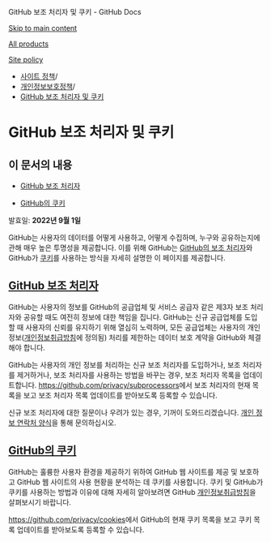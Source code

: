 GitHub 보조 처리자 및 쿠키 - GitHub Docs

[Skip to main content](#main-content)

[All products](/ko)

[Site policy](/site-policy)

* [사이트 정책](/ko/site-policy)/
* [개인정보보호정책](/ko/site-policy/privacy-policies)/
* [GitHub 보조 처리자 및 쿠키](/ko/site-policy/privacy-policies/github-subprocessors-and-cookies)

GitHub 보조 처리자 및 쿠키
==========

이 문서의 내용
----------

* [GitHub 보조 처리자](#github-subprocessors)

* [GitHub의 쿠키](#cookies-on-github)

발효일: **2022년 9월 1일**

GitHub는 사용자의 데이터를 어떻게 사용하고, 어떻게 수집하며, 누구와 공유하는지에 관해 매우 높은 투명성을 제공합니다. 이를 위해 GitHub는 [GitHub의 보조 처리자](#github-subprocessors)와 GitHub가 [쿠키](#cookies-on-github)를 사용하는 방식을 자세히 설명한 이 페이지를 제공합니다.

[GitHub 보조 처리자](#github-subprocessors)
----------

GitHub는 사용자의 정보를 GitHub의 공급업체 및 서비스 공급자 같은 제3자 보조 처리자와 공유할 때도 여전히 정보에 대한 책임을 집니다. GitHub는 신규 공급업체를 도입할 때 사용자의 신뢰를 유지하기 위해 열심히 노력하며, 모든 공급업체는 사용자의 개인 정보([개인정보취급방침](/ko/site-policy/privacy-policies/github-privacy-statement)에 정의됨) 처리를 제한하는 데이터 보호 계약을 GitHub와 체결해야 합니다.

GitHub는 사용자의 개인 정보를 처리하는 신규 보조 처리자를 도입하거나, 보조 처리자를 제거하거나, 보조 처리자를 사용하는 방법을 바꾸는 경우, 보조 처리자 목록을 업데이트합니다. <https://github.com/privacy/subprocessors>에서 보조 처리자의 현재 목록을 보고 보조 처리자 목록 업데이트를 받아보도록 등록할 수 있습니다.

신규 보조 처리자에 대한 질문이나 우려가 있는 경우, 기꺼이 도와드리겠습니다. [개인 정보 연락처 양식](https://github.com/contact/privacy)을 통해 문의하십시오.

[GitHub의 쿠키](#cookies-on-github)
----------

GitHub는 훌륭한 사용자 환경을 제공하기 위하여 GitHub 웹 사이트를 제공 및 보호하고 GitHub 웹 사이트의 사용 현황을 분석하는 데 쿠키를 사용합니다. 쿠키 및 GitHub가 쿠키를 사용하는 방법과 이유에 대해 자세히 알아보려면 GitHub [개인정보취급방침](/ko/site-policy/privacy-policies/github-privacy-statement#our-use-of-cookies-and-tracking)을 살펴보시기 바랍니다.

<https://github.com/privacy/cookies>에서 GitHub의 현재 쿠키 목록을 보고 쿠키 목록 업데이트를 받아보도록 등록할 수 있습니다.
